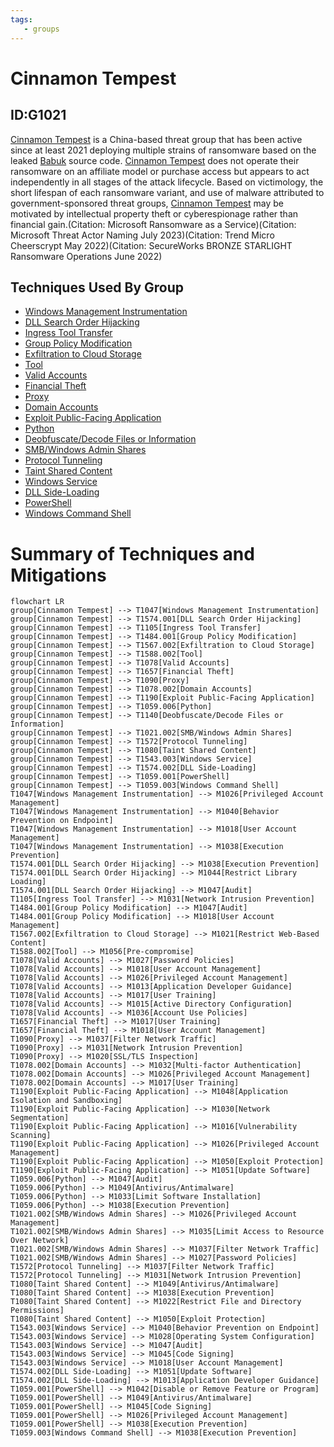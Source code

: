 ```yaml
---
tags:
   - groups
---
```

# Cinnamon Tempest
## ID:G1021
[Cinnamon Tempest](/mitre/groups/G1021) is a China-based threat group that has been active since at least 2021 deploying multiple strains of ransomware based on the leaked [Babuk](/mitre/software/S0638) source code. [Cinnamon Tempest](/mitre/groups/G1021) does not operate their ransomware on an affiliate model or purchase access but appears to act independently in all stages of the attack lifecycle. Based on victimology, the short lifespan of each ransomware variant, and use of malware attributed to government-sponsored threat groups, [Cinnamon Tempest](/mitre/groups/G1021) may be motivated by intellectual property theft or cyberespionage rather than financial gain.(Citation: Microsoft Ransomware as a Service)(Citation: Microsoft Threat Actor Naming July 2023)(Citation: Trend Micro Cheerscrypt May 2022)(Citation: SecureWorks BRONZE STARLIGHT Ransomware Operations June 2022)
## Techniques Used By Group
* [Windows Management Instrumentation](techniques/T1047)
* [DLL Search Order Hijacking](techniques/T1574/001)
* [Ingress Tool Transfer](techniques/T1105)
* [Group Policy Modification](techniques/T1484/001)
* [Exfiltration to Cloud Storage](techniques/T1567/002)
* [Tool](techniques/T1588/002)
* [Valid Accounts](techniques/T1078)
* [Financial Theft](techniques/T1657)
* [Proxy](techniques/T1090)
* [Domain Accounts](techniques/T1078/002)
* [Exploit Public-Facing Application](techniques/T1190)
* [Python](techniques/T1059/006)
* [Deobfuscate/Decode Files or Information](techniques/T1140)
* [SMB/Windows Admin Shares](techniques/T1021/002)
* [Protocol Tunneling](techniques/T1572)
* [Taint Shared Content](techniques/T1080)
* [Windows Service](techniques/T1543/003)
* [DLL Side-Loading](techniques/T1574/002)
* [PowerShell](techniques/T1059/001)
* [Windows Command Shell](techniques/T1059/003)

# Summary of Techniques and Mitigations
```mermaid
flowchart LR
group[Cinnamon Tempest] --> T1047[Windows Management Instrumentation]
group[Cinnamon Tempest] --> T1574.001[DLL Search Order Hijacking]
group[Cinnamon Tempest] --> T1105[Ingress Tool Transfer]
group[Cinnamon Tempest] --> T1484.001[Group Policy Modification]
group[Cinnamon Tempest] --> T1567.002[Exfiltration to Cloud Storage]
group[Cinnamon Tempest] --> T1588.002[Tool]
group[Cinnamon Tempest] --> T1078[Valid Accounts]
group[Cinnamon Tempest] --> T1657[Financial Theft]
group[Cinnamon Tempest] --> T1090[Proxy]
group[Cinnamon Tempest] --> T1078.002[Domain Accounts]
group[Cinnamon Tempest] --> T1190[Exploit Public-Facing Application]
group[Cinnamon Tempest] --> T1059.006[Python]
group[Cinnamon Tempest] --> T1140[Deobfuscate/Decode Files or Information]
group[Cinnamon Tempest] --> T1021.002[SMB/Windows Admin Shares]
group[Cinnamon Tempest] --> T1572[Protocol Tunneling]
group[Cinnamon Tempest] --> T1080[Taint Shared Content]
group[Cinnamon Tempest] --> T1543.003[Windows Service]
group[Cinnamon Tempest] --> T1574.002[DLL Side-Loading]
group[Cinnamon Tempest] --> T1059.001[PowerShell]
group[Cinnamon Tempest] --> T1059.003[Windows Command Shell]
T1047[Windows Management Instrumentation] --> M1026[Privileged Account Management]
T1047[Windows Management Instrumentation] --> M1040[Behavior Prevention on Endpoint]
T1047[Windows Management Instrumentation] --> M1018[User Account Management]
T1047[Windows Management Instrumentation] --> M1038[Execution Prevention]
T1574.001[DLL Search Order Hijacking] --> M1038[Execution Prevention]
T1574.001[DLL Search Order Hijacking] --> M1044[Restrict Library Loading]
T1574.001[DLL Search Order Hijacking] --> M1047[Audit]
T1105[Ingress Tool Transfer] --> M1031[Network Intrusion Prevention]
T1484.001[Group Policy Modification] --> M1047[Audit]
T1484.001[Group Policy Modification] --> M1018[User Account Management]
T1567.002[Exfiltration to Cloud Storage] --> M1021[Restrict Web-Based Content]
T1588.002[Tool] --> M1056[Pre-compromise]
T1078[Valid Accounts] --> M1027[Password Policies]
T1078[Valid Accounts] --> M1018[User Account Management]
T1078[Valid Accounts] --> M1026[Privileged Account Management]
T1078[Valid Accounts] --> M1013[Application Developer Guidance]
T1078[Valid Accounts] --> M1017[User Training]
T1078[Valid Accounts] --> M1015[Active Directory Configuration]
T1078[Valid Accounts] --> M1036[Account Use Policies]
T1657[Financial Theft] --> M1017[User Training]
T1657[Financial Theft] --> M1018[User Account Management]
T1090[Proxy] --> M1037[Filter Network Traffic]
T1090[Proxy] --> M1031[Network Intrusion Prevention]
T1090[Proxy] --> M1020[SSL/TLS Inspection]
T1078.002[Domain Accounts] --> M1032[Multi-factor Authentication]
T1078.002[Domain Accounts] --> M1026[Privileged Account Management]
T1078.002[Domain Accounts] --> M1017[User Training]
T1190[Exploit Public-Facing Application] --> M1048[Application Isolation and Sandboxing]
T1190[Exploit Public-Facing Application] --> M1030[Network Segmentation]
T1190[Exploit Public-Facing Application] --> M1016[Vulnerability Scanning]
T1190[Exploit Public-Facing Application] --> M1026[Privileged Account Management]
T1190[Exploit Public-Facing Application] --> M1050[Exploit Protection]
T1190[Exploit Public-Facing Application] --> M1051[Update Software]
T1059.006[Python] --> M1047[Audit]
T1059.006[Python] --> M1049[Antivirus/Antimalware]
T1059.006[Python] --> M1033[Limit Software Installation]
T1059.006[Python] --> M1038[Execution Prevention]
T1021.002[SMB/Windows Admin Shares] --> M1026[Privileged Account Management]
T1021.002[SMB/Windows Admin Shares] --> M1035[Limit Access to Resource Over Network]
T1021.002[SMB/Windows Admin Shares] --> M1037[Filter Network Traffic]
T1021.002[SMB/Windows Admin Shares] --> M1027[Password Policies]
T1572[Protocol Tunneling] --> M1037[Filter Network Traffic]
T1572[Protocol Tunneling] --> M1031[Network Intrusion Prevention]
T1080[Taint Shared Content] --> M1049[Antivirus/Antimalware]
T1080[Taint Shared Content] --> M1038[Execution Prevention]
T1080[Taint Shared Content] --> M1022[Restrict File and Directory Permissions]
T1080[Taint Shared Content] --> M1050[Exploit Protection]
T1543.003[Windows Service] --> M1040[Behavior Prevention on Endpoint]
T1543.003[Windows Service] --> M1028[Operating System Configuration]
T1543.003[Windows Service] --> M1047[Audit]
T1543.003[Windows Service] --> M1045[Code Signing]
T1543.003[Windows Service] --> M1018[User Account Management]
T1574.002[DLL Side-Loading] --> M1051[Update Software]
T1574.002[DLL Side-Loading] --> M1013[Application Developer Guidance]
T1059.001[PowerShell] --> M1042[Disable or Remove Feature or Program]
T1059.001[PowerShell] --> M1049[Antivirus/Antimalware]
T1059.001[PowerShell] --> M1045[Code Signing]
T1059.001[PowerShell] --> M1026[Privileged Account Management]
T1059.001[PowerShell] --> M1038[Execution Prevention]
T1059.003[Windows Command Shell] --> M1038[Execution Prevention]
```